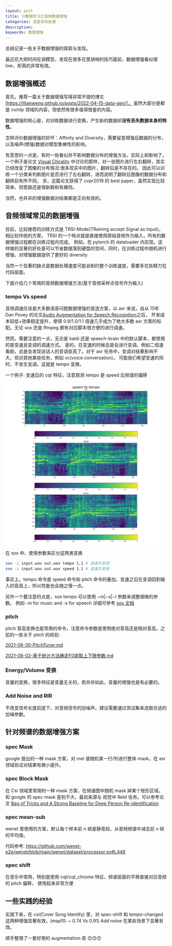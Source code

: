 ```yaml
---
layout: post
title: 少数据学习之音频数据增强
categories: 语音信号处理
description: 
keywords: 数据增强
---
```


总结记录一些关于数据增强的探索与发现。

最近花大把时间在调模型，发现在很多花里胡哨的技巧面前，数据增强看似很low，却真的非常有效。

## 数据增强概述

首先，推荐一篇关于数据增强写得非常不错的博文[https://lilianweng.github.io/posts/2022-04-15-data-gen/]，
虽然大部分是都是 cv/nlp 领域的内容，但依然有很多值得借鉴的内容。

数据增强的核心是，对训练数据进行变换，产生新的数据却**没有丢失数据本身的特性**。

怎样评价数据增强的好坏：Affinity and Diversity，需要留意增强后数据的分布，
以及噪声(增强)数据对模型鲁棒性的影响。

有意思的一点是，有时一些看似并不影响数据分布的增强方法，实际上却影响了。一个例子是论文 
[Visual Chirality](https://arxiv.org/pdf/2006.09512.pdf)
中讨论的那样，对一张图片进行左右翻转，其实已经改变了图像的分布情况:很多现实中的图片，翻转后是不存在的。
因此可以训练一个分类来判断图片是否进行了左右翻转，进而说明了翻转后图像的数据分布和翻转前有所不同。
另，这篇论文获得了 cvpr2019 的 best paper，虽然实现比较简单，但思路还是很新颖和有趣但。

当然，也并非的增强数据对结果都是正向有效的。

## 音频领域常见的数据增强

目前，比较推荐的训练方式是 TRSI-Mode(TRaining accept Signal as Input)，相比较传统的方案，
TRSI 的一个特点就是直接使用原始音频作为输入，所有的数据增强过程都在训练过程内完成。
例如，在 pytorch 的 dataloader 内实现。这样做的显著的好处是可以节省数据落到硬盘的空间，同时，在训练过程中随机进行增强，对增强数据提供了更好的 diversity

当然一个显著的缺点是数据处理速度可能会制约整个训练速度，需要多花些精力在代码层面。

下面介绍几个常用的音频数据增强方法(基于音频采样点信号作为输入)

### tempo Vs speed

音频调速应该是大多数语音问题数据增强的首选方案，以 asr 来说，自从 15年 Dan Povey 的论文[Audio Augmentation for Speech Recognition](https://www.danielpovey.com/files/2015_interspeech_augmentation.pdf)之后，
开发成本较低+效果稳定提升，使得 0.9/1.0/1.1 倍速几乎成为了绝大多数 asr 方案的标配。无论 sox 还是 ffmpeg 都有对应脚本很方便的进行调速。

然而，需要注意的一点，无论是 kaldi 还是 speech-brain 中的默认脚本，都使用的是变速且变调的调速方式。
是的，在变速的时候总是会进行变调。例如二倍速看剧，总是会发现说话人的音调变高了。对于 asr 任务中，变调对结果影响不大，但对其他某些任务，例如 vc(voice conversation)，
可能我们希望变速的同时，不发生变调。这就是 tempo 变换。

一个例子: 变速后的 cqt 特征，注意观测 tempo 是 speed 后频谱的偏移
<div style="text-align: center"><img src="https://github.com/Liu-Feng-deeplearning/Liu-Feng-deeplearning.github.io/blob/master/images/posts/2022/2022-09-15-speed_and_tempo.png?raw=true" width="600" /></div>

在 sox 中，使用参数来区分这两类变换
```bash
sox -i input.wav out.wav tempo 1.1 # 变速不变调
sox -i input.wav out.wav speed 1.1 # 变速又变调
```

事实上，tempo 命令是 speed 命令和 pitch 命令的叠加，变速之后在变调回到输入的音高上，所以性能也会随之慢一点。

另外一个要注意的点是，sox tempo 可以使用 −m|−s|−l 参数来调整细微的参数。
例如 -m for music and -s for speech 详细可参考 [sox 文档](https://sox.sourceforge.net/sox.html)
 
### pitch 

pitch 音高变换也是常用的命令，注意命令参数是使用绝对音高还是相对音高。之前的一些关于 pitch 的经验:

[2021-06-30-PitchTuner.md](../2021/2021-06-30-PitchTuner.md)

[2021-08-02-基于统计方法确定F0提取上下限参数.md](../2021/2021-08-02-基于统计方法确定F0提取上下限参数.md)

### Energy/Volume 变换

音量的变换，很多特征是音量无关的，若并非如此，音量的增强也是有必要的。

### Add Noise and RIR

不改变信号长度前提下，对音频信号的加噪声。建议需要通过测试集来选取合适的加噪参数。

## 针对频谱的数据增强方案

### spec Mask

google 提出的一种 mask 方案，对 mel 谱随机某一行/列进行整体 mask，在 asr 领域验证对结果有微小提升。

### spec Block Mask

在 Csi 领域里常用的一种 mask 方案，在频谱图中随机 mask 掉某个矩形区域，和 google 的 spec mask 差别不大，最初来源与
视觉中 ReId 任务。可以参考论文 [Bag of Tricks and A Strong Baseline for Deep Person Re-identification](https://arxiv.org/pdf/1903.07071.pdf)

### spec mean-sub

wenet 里使用的方案，默认每个样本前 n 帧是静音段，从音频频谱中减去前 n 帧的平均值。

代码参考:
https://github.com/wenet-e2e/wenet/blob/main/wenet/dataset/processor.py#L446

### spec shift

在音乐中常用，特别是使用 cqt/cqt_chrome 特征，频谱层面的平移直接对应音频的 pitch 偏移，
使用起来非常方便

## 一些实践的经验

实践下来，在 csi(Cover Song Identify) 里，对 spec-shift 和 tempo-changed 这两种增强显著有效。(map10: ~ 0.74 Vs 0.91)
Add noise 在某些场景下显著有效。

顺手整理了一套好用的 augmentation 库 😊😊😊
